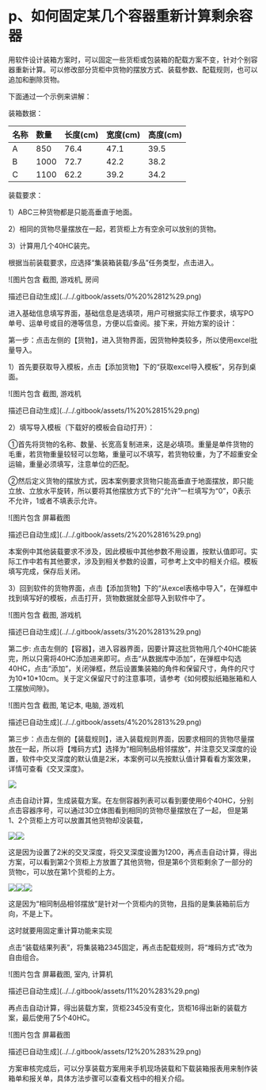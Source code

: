 # p、如何固定某几个容器重新计算剩余容器

用软件设计装箱方案时，可以固定一些货柜或包装箱的配载方案不变，针对个别容器重新计算。可以修改部分货柜中货物的摆放方式、装载参数、配载规则，也可以追加和删除货物。

下面通过一个示例来讲解：

装箱数据：

| 名称 | 数量 | 长度\(cm\) | 宽度\(cm\) | 高度\(cm\) |
| :--- | :--- | :--- | :--- | :--- |
| A | 850 | 76.4 | 47.1 | 39.5 |
| B | 1000 | 72.7 | 42.2 | 38.2 |
| C | 1100 | 62.2 | 39.2 | 34.2 |

装载要求：

1）ABC三种货物都是只能高垂直于地面。

2）相同的货物尽量摆放在一起，若货柜上方有空余可以放别的货物。

3）计算用几个40HC装完。

根据当前装载要求，应选择“集装箱装载/多品”任务类型，点击进入。

![&#x56FE;&#x7247;&#x5305;&#x542B; &#x622A;&#x56FE;, &#x6E38;&#x620F;&#x673A;, &#x623F;&#x95F4;

&#x63CF;&#x8FF0;&#x5DF2;&#x81EA;&#x52A8;&#x751F;&#x6210;](../../.gitbook/assets/0%20%2812%29.png)

进入基础信息填写界面，基础信息是选填项，用户可根据实际工作要求，填写PO单号、运单号或目的港等信息，方便以后查阅。接下来，开始方案的设计：

第一步：点击左侧的【货物】，进入货物界面，因货物种类较多，所以使用excel批量导入。

1）首先要获取导入模板，点击【添加货物】下的“获取excel导入模板”，另存到桌面。

![&#x56FE;&#x7247;&#x5305;&#x542B; &#x622A;&#x56FE;, &#x6E38;&#x620F;&#x673A;

&#x63CF;&#x8FF0;&#x5DF2;&#x81EA;&#x52A8;&#x751F;&#x6210;](../../.gitbook/assets/1%20%2815%29.png)

2）填写导入模板（下载好的模板会自动打开）：

①首先将货物的名称、数量、长宽高复制进来，这是必填项。重量是单件货物的毛重，若货物重量较轻可以忽略，重量可以不填写，若货物较重，为了不超重安全运输，重量必须填写，注意单位的匹配。

②然后定义货物的摆放方式，因本案例要求货物只能高垂直于地面摆放，即只能立放、立放水平旋转，所以要将其他摆放方式下的“允许”一栏填写为“0”，0表示不允许，1或者不填表示允许。

![&#x56FE;&#x7247;&#x5305;&#x542B; &#x5C4F;&#x5E55;&#x622A;&#x56FE;

&#x63CF;&#x8FF0;&#x5DF2;&#x81EA;&#x52A8;&#x751F;&#x6210;](../../.gitbook/assets/2%20%2816%29.png)

本案例中其他装载要求不涉及，因此模板中其他参数不用设置，按默认值即可。实际工作中若有其他要求，涉及到相关参数的设置，可参考上文中的相关介绍。模板填写完成，保存后关闭。

3）回到软件的货物界面，点击【添加货物】下的“从excel表格中导入”，在弹框中找到填写好的模板，点击打开，货物数据就全部导入到软件中了。

![&#x56FE;&#x7247;&#x5305;&#x542B; &#x622A;&#x56FE;, &#x6E38;&#x620F;&#x673A;

&#x63CF;&#x8FF0;&#x5DF2;&#x81EA;&#x52A8;&#x751F;&#x6210;](../../.gitbook/assets/3%20%2813%29.png)

第二步: 点击左侧的【容器】，进入容器界面，因要计算这批货物用几个40HC能装完，所以只需将40HC添加进来即可。点击“从数据库中添加”，在弹框中勾选40HC，点击“添加”，关闭弹框，然后设置集装箱的角件和保留尺寸，角件的尺寸为10\*10\*10cm。关于定义保留尺寸的注意事项，请参考《如何模拟纸箱胀箱和人工摆放间隙》。

![&#x56FE;&#x7247;&#x5305;&#x542B; &#x622A;&#x56FE;, &#x7B14;&#x8BB0;&#x672C;, &#x7535;&#x8111;, &#x6E38;&#x620F;&#x673A;

&#x63CF;&#x8FF0;&#x5DF2;&#x81EA;&#x52A8;&#x751F;&#x6210;](../../.gitbook/assets/4%20%2813%29.png)

第三步：点击左侧的【装载规则】，进入装载规则界面，因要求相同的货物尽量摆放在一起，所以将【堆码方式】选择为“相同制品相邻摆放”，并注意交叉深度的设置，软件中交叉深度的默认值是2米，本案例可以先按默认值计算看看方案效果，详情可查看《交叉深度》。

![](../../.gitbook/assets/5%20%2814%29.png)

点击自动计算，生成装载方案。在左侧容器列表可以看到要使用6个40HC，分别点击容器序号，可以通过3D立体图看到相同的货物尽量摆放在了一起， 但是第1、2个货柜上方可以放置其他货物却没装载，

 ![](../../.gitbook/assets/6%20%2813%29.png)![](../../.gitbook/assets/7%20%2810%29.png)

这是因为设置了2米的交叉深度，将交叉深度设置为1200，再点击自动计算，得出方案，可以看到第2个货柜上方放置了其他货物，但是第6个货柜剩余了一部分的货物c，可以放在第1个货柜的上方。

![](../../.gitbook/assets/8%20%287%29.png)![](../../.gitbook/assets/9%20%288%29.png)![](../../.gitbook/assets/10%20%283%29.png)

这是因为“相同制品相邻摆放”是针对一个货柜内的货物，且指的是集装箱前后方向，不是上下。

这时就要用固定重计算功能来实现

点击“装载结果列表”，将集装箱2345固定，再点击配载规则，将“堆码方式”改为自由组合。

![&#x56FE;&#x7247;&#x5305;&#x542B; &#x5C4F;&#x5E55;&#x622A;&#x56FE;, &#x5BA4;&#x5185;, &#x8BA1;&#x7B97;&#x673A;

&#x63CF;&#x8FF0;&#x5DF2;&#x81EA;&#x52A8;&#x751F;&#x6210;](../../.gitbook/assets/11%20%283%29.png)

再点击自动计算，得出装载方案，货柜2345没有变化，货柜16得出新的装载方案，最后使用了5个40HC。

![&#x56FE;&#x7247;&#x5305;&#x542B; &#x5C4F;&#x5E55;&#x622A;&#x56FE;

&#x63CF;&#x8FF0;&#x5DF2;&#x81EA;&#x52A8;&#x751F;&#x6210;](../../.gitbook/assets/12%20%283%29.png)

方案审核完成后，可以分享装载方案用来手机现场装载和下载装箱报表用来制作装箱单和报关单，具体方法步骤可以查看文档中的相关介绍。

